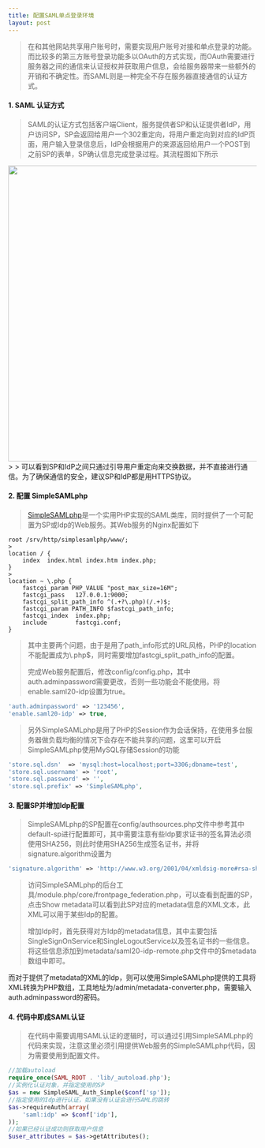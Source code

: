 ```yaml
---
title: 配置SAML单点登录环境
layout: post
---
```


> 在和其他网站共享用户账号时，需要实现用户账号对接和单点登录的功能。而比较多的第三方账号登录功能多以OAuth的方式实现，而OAuth需要进行服务器之间的通信来认证授权并获取用户信息，会给服务器带来一些额外的开销和不确定性。而SAML则是一种完全不存在服务器直接通信的认证方式。

#### 1. SAML 认证方式
> SAML的认证方式包括客户端Client，服务提供者SP和认证提供者IdP，用户访问SP，SP会返回给用户一个302重定向，将用户重定向到对应的IdP页面，用户输入登录信息后，IdP会根据用户的来源返回给用户一个POST到之前SP的表单，SP确认信息完成登录过程。其流程图如下所示
>
<img src="https://doc.nuxeo.com/assets/nxdoc/saml-20-authentication/saml.png" width="600">
>
> 可以看到SP和IdP之间只通过引导用户重定向来交换数据，并不直接进行通信。为了确保通信的安全，建议SP和IdP都是用HTTPS协议。

#### 2. 配置 SimpleSAMLphp
> [SimpleSAMLphp](https://simplesamlphp.org/)是一个实用PHP实现的SAML类库，同时提供了一个可配置为SP或Idp的Web服务。其Web服务的Nginx配置如下
>
```nginx
root /srv/http/simplesamlphp/www/;
>
location / {
    index  index.html index.htm index.php;
}
>
location ~ \.php {
    fastcgi_param PHP_VALUE "post_max_size=16M";
    fastcgi_pass   127.0.0.1:9000;
    fastcgi_split_path_info ^(.+?\.php)(/.+)$;
    fastcgi_param PATH_INFO $fastcgi_path_info;
    fastcgi_index  index.php;
    include        fastcgi.conf;
}
```
> 其中主要两个问题，由于是用了path\_info形式的URL风格，PHP的location不能配置成为\\.php$，同时需要增加fastcgi\_split\_path\_info的配置。
>
> 完成Web服务配置后，修改config/config.php，其中auth.adminpassword需要更改，否则一些功能会不能使用。将enable.saml20-idp设置为true。
```php
'auth.adminpassword' => '123456',
'enable.saml20-idp' => true,
```
>
> 另外SimpleSAMLphp是用了PHP的Session作为会话保持，在使用多台服务器做负载均衡的情况下会存在不能共享的问题，这里可以开启SimpleSAMLphp使用MySQL存储Session的功能
```php
'store.sql.dsn'  => 'mysql:host=localhost;port=3306;dbname=test',
'store.sql.username' => 'root',
'store.sql.password' => '',
'store.sql.prefix' => 'SimpleSAMLphp',
```

#### 3. 配置SP并增加Idp配置
> SimpleSAMLphp的SP配置在config/authsources.php文件中参考其中default-sp进行配置即可，其中需要注意有些Idp要求证书的签名算法必须使用SHA256，则此时使用SHA256生成签名证书，并将signature.algorithm设置为
```php
'signature.algorithm' => 'http://www.w3.org/2001/04/xmldsig-more#rsa-sha256',
```
> 访问SimpleSAMLphp的后台工具/module.php/core/frontpage\_federation.php，可以查看到配置的SP，点击Show metadata可以看到此SP对应的metadata信息的XML文本，此XML可以用于某些Idp的配置。
>
> 增加Idp时，首先获得对方Idp的metadata信息，其中主要包括SingleSignOnService和SingleLogoutService以及签名证书的一些信息。将这些信息添加到metadata/saml20-idp-remote.php文件中的$metadata数组中即可。
>
而对于提供了metadata的XML的Idp，则可以使用SimpleSAMLphp提供的工具将XML转换为PHP数组，工具地址为/admin/metadata-converter.php，需要输入auth.adminpassword的密码。

#### 4. 代码中即成SAML认证
> 在代码中需要调用SAML认证的逻辑时，可以通过引用SimpleSAMLphp的代码来实现，注意这里必须引用提供Web服务的SimpleSAMLphp代码，因为需要使用到配置文件。
```php
//加载autoload
require_once(SAML_ROOT . 'lib/_autoload.php');
//实例化认证对象，并指定使用的SP
$as = new SimpleSAML_Auth_Simple($conf['sp']);
//指定使用的Idp进行认证，如果没有认证会进行SAML的跳转
$as->requireAuth(array(
	'saml:idp' => $conf['idp'],
));
//如果已经认证成功则获取用户信息
$user_attributes = $as->getAttributes();
```
